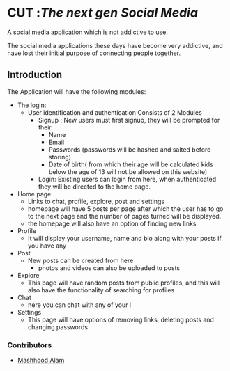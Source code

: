 # **CUT**  :*The next gen Social Media*
A social media application which is not addictive to use.

The social media applications these days have become very addictive, and have lost their initial purpose of connecting people together. 
## Introduction
The Application will have the following modules:
* The login:
  * User identification and authentication
    Consists of 2 Modules 
      * Signup : New users must first signup, they will be prompted for their 
          * Name
          * Email
          * Passwords (passwords will be hashed and salted before storing)
          * Date of birth( from which their age will be calculated kids below the age of 13 will not be allowed on this website)
       * Login: Existing users can login from here, when authenticated they will be directed to the home page.
 * Home page: 
   * Links to chat, profile, explore, post and settings
   * homepage will have 5 posts per page after which the user has to go to the next page and the number of pages turned will be displayed.
   * the homepage will also have an option of finding new links
 * Profile
   * It will display your username, name and bio along with your posts if you have any
 * Post
   * New posts can be created from here 
     * photos and videos can also be uploaded to posts
 * Explore 
   * This page will have random posts from public profiles, and this will also have the functionality of searching for profiles
 * Chat
   * here you can chat with any of your l
 * Settings
   * This page will have options of removing links, deleting posts and changing passwords


### Contributors
* [Mashhood Alam](https://GitHub.com/MASHOD0)

